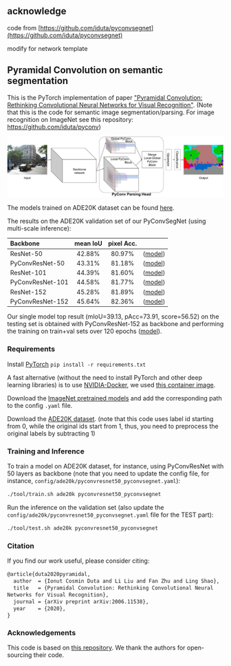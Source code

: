 ## acknowledge
code from [https://github.com/iduta/pyconvsegnet](https://github.com/iduta/pyconvsegnet)

modify for network template

## Pyramidal Convolution on semantic segmentation
This is the PyTorch implementation of paper ["Pyramidal Convolution: Rethinking Convolutional Neural Networks for Visual Recognition"](https://arxiv.org/pdf/2006.11538.pdf).
(Note that this is the code for semantic image segmentation/parsing. For image recognition on ImageNet see this repository: https://github.com/iduta/pyconv)


![Pyramidal Convolution Segmentation Network: PyConvSegNet](figure/PyConvSeg.jpg)


The models trained on ADE20K dataset can be found [here](https://drive.google.com/drive/folders/1vT-AXC06pd0ELr9PGH9jczWlgAn3istz?usp=sharing).


The results on the ADE20K validation set of our PyConvSegNet (using multi-scale inference):


| Backbone | mean IoU |pixel Acc.| |
| :----- | :-----: | :-----: |:-----: |
| ResNet-50 | 42.88% | 80.97% | ([model](https://drive.google.com/file/d/1uIliL_0ZpP20JP6cT9jwrA9nvtriS3v_/view?usp=sharing))|
| PyConvResNet-50| 43.31% | 81.18% | ([model](https://drive.google.com/file/d/1wHK9WrW2YituFg6FLOSU06bPODASdZoT/view?usp=sharing))|
| ResNet-101| 44.39% | 81.60% | ([model](https://drive.google.com/file/d/1C7NPjy0EEZajKrAAfpfOvjr_22O7JozQ/view?usp=sharing))|
| PyConvResNet-101| 44.58% | 81.77% | ([model](https://drive.google.com/file/d/1RVS_nODNQeioBYvdTPS4DYvTozMMIAlh/view?usp=sharing))|
|ResNet-152| 45.28% |81.89% | ([model](https://drive.google.com/file/d/1YoZhCOBxTGQuZkLokAd_eiaY7R0E36eE/view?usp=sharing))|
|PyConvResNet-152| 45.64% |82.36% | ([model](https://drive.google.com/file/d/1P2qJNt72bCCDEO9FeKkWY4uakFLz-Ncb/view?usp=sharing))|


Our single model top result (mIoU=39.13,  pAcc=73.91, score=56.52) on the testing set is obtained with PyConvResNet-152 as backbone and performing the training on train+val sets over 120 epochs 
 ([model](https://drive.google.com/file/d/1MdR9CeECFmMFspcYR8pbJLqo8AXEpMZz/view?usp=sharing)).




### Requirements

Install [PyTorch](https://pytorch.org/) `pip install -r requirements.txt`

A fast alternative (without the need to install PyTorch and other deep learning libraries) is to use [NVIDIA-Docker](https://docs.nvidia.com/deeplearning/frameworks/pytorch-release-notes/pullcontainer.html#pullcontainer), 
we used [this container image](https://docs.nvidia.com/deeplearning/frameworks/pytorch-release-notes/rel_19-08.html#rel_19-08).

Download the [ImageNet pretrained models](https://github.com/iduta/pyconv) and add the corresponding path to the config `.yaml` file.

Download the [ADE20K dataset](https://groups.csail.mit.edu/vision/datasets/ADE20K/). (note that this code uses label id starting from 0, while the original ids start from 1, thus, you need to preprocess the original labels by subtracting 1)


### Training and Inference
To train a model on ADE20K dataset, for instance, using PyConvResNet with 50 layers as backbone (note that you need to update the config file, for instance, `config/ade20k/pyconvresnet50_pyconvsegnet.yaml`):
```bash
./tool/train.sh ade20k pyconvresnet50_pyconvsegnet
```

Run the inference on the validation set (also update the `config/ade20k/pyconvresnet50_pyconvsegnet.yaml` file for the TEST part):
```bash
./tool/test.sh ade20k pyconvresnet50_pyconvsegnet
```

### Citation
If you find our work useful, please consider citing:
```
@article{duta2020pyramidal,
  author  = {Ionut Cosmin Duta and Li Liu and Fan Zhu and Ling Shao},
  title   = {Pyramidal Convolution: Rethinking Convolutional Neural Networks for Visual Recognition},
  journal = {arXiv preprint arXiv:2006.11538},
  year    = {2020},
}
```


### Acknowledgements
This code is based on [this repository](https://github.com/hszhao/semseg). We thank the authors for open-sourcing their code.
